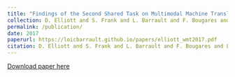 ```yaml
---
title: "Findings of the Second Shared Task on Multimodal Machine Translation and Multilingual Image Description"
collection: D. Elliott and S. Frank and L. Barrault and F. Bougares and L. Specia
permalink: /publication/
date: 2017
paperurl: https://loicbarrault.github.io/papers/elliott_wmt2017.pdf
citation: D. Elliott and S. Frank and L. Barrault and F. Bougares and L. Specia "Findings of the Second Shared Task on Multimodal Machine Translation and Multilingual Image Description" <i>, Proceedings of the Second Conference on Machine Translation 
---
```

[Download paper here](https://loicbarrault.github.io/papers/elliott_wmt2017.pdf)
